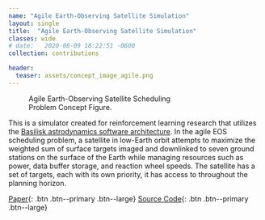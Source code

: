```yaml
---
name: "Agile Earth-Observing Satellite Simulation"
layout: single
title:  "Agile Earth-Observing Satellite Simulation"
classes: wide
# date:   2020-08-09 18:22:51 -0600
collection: contributions

header:
  teaser: assets/concept_image_agile.png
---
```


<figure style="width: 300px" class="align-right">
  <img src="{{ site.url }}{{ site.baseurl }}/assets/concept_image_agile.png" alt="">
  <figcaption>Agile Earth-Observing Satellite Scheduling Problem Concept Figure.</figcaption>
</figure>

This is a simulator created for reinforcement learning research that utilizes the [Basilisk astrodynamics
software architecture](https://hanspeterschaub.info/basilisk/index.html). In the agile EOS scheduling problem, a
satellite in low-Earth orbit attempts to maximize the weighted sum of surface targets imaged and downlinked to seven
ground stations on the surface of the Earth while managing resources such as power, data buffer storage, and reaction
wheel speeds. The satellite has a set of targets, each with its own priority, it has access to throughout the planning
horizon.

[Paper](https://hanspeterschaub.info/Papers/Herrmann2022a.pdf){: .btn .btn--primary .btn--large}
[Source Code](https://bitbucket.org/avslab/basilisk-gym-interface/src/develop/basilisk_env/envs/multiTgtEarthEnvironment/){: .btn .btn--primary .btn--large}